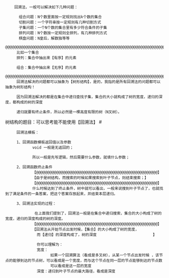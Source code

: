         
        回溯法，一般可以解决如下几种问题：

          组合问题：N个数里面按一定规则找出k个数的集合
          切割问题：一个字符串按一定规则有几种切割方式
          子集问题：一个N个数的集合里有多少符合条件的子集
          排列问题：N个数按一定规则全排列，有几种排列方式
          棋盘问题：N皇后，解数独等等
        @@@@@@@@@@@@@@@@@@@@@@@@@@@@@@@@@@@@@@@@@@@@@@@@@@@@@@@@@@@@@@@@@@@@@@@@@@@@@@@@@@@@@@@@@@@@@@@@@@@@@@@@@@@@@@@@@@@@@@@@@@@@@@@@@@@@@
         比如一个集合
         排列：集合中抽出来【有序】的元素
         
         组合：集合中抽出来【无序】的元素
         @@@@@@@@@@@@@@@@@@@@@@@@@@@@@@@@@@@@@@@@@@@@@@@@@@@@@@@@@@@@@@@@@@@@@@@@@@@@@@@@@@@@@@@@@@@@@@@@@@@@@@@@@@@@@@@@@@@@@@@@@@@@@@@@@@@@@
         回溯法解决的问题都可以抽象为【树形结构】，是的，我指的是所有回溯法的问题都可以抽象为树形结构！

         因为回溯法解决的都是在集合中递归查找子集，集合的大小就构成了树的宽度，递归的深度，都构成的树的深度
         
         递归就要有终止条件，所以必然是一棵高度有限的树（N叉树）。
         
树结构的题目：可以思考能不能使用【回溯法】 #        
                        
         回溯法模板：
         
         1、回溯函数模板返回值以及参数
                void 一般是无返回的；
                
                所以一般是先写逻辑，然后需要什么参数，就填什么参数；
         
         2、回溯函数终止条件
                【@@@@@@@@@@@@@@@@@@@@@@@@@@@@@@@@@@@@@@@@@@@@@@@@@@@@@@】
                【由于是树结构，而搜索的时候如果搜索到叶子节点，则结束搜索；】
                【@@@@@@@@@@@@@@@@@@@@@@@@@@@@@@@@@@@@@@@@@@@@@@@@@@@@@@】
                什么时候达到了终止条件，树中就可以看出，一般来说搜到叶子节点了，也就找到了满足条件的一条答案，把这个答案存放起来，并结束本层递归。
         
         3、回溯法实现的过程：
         
                 在上面我们提到了，回溯法一般是在集合中递归搜索，集合的大小构成了树的宽度，递归的深度构成的树的深度。
                【@@@@@@@@@@@@@@@@@@@@@@@@@@@@@@@@@@@@@@@@@@@@@@@@@@@@@@】
                【回溯法从开始节点出发时候，【集合】的大小构成了树的宽度，
                  而【递归】的深度构成了，树的深度                         】
                  
                  你可以理解为： 
                  宽度：
                        如果一个回溯算法（看成是多叉树），从某一个节点出发时候 ，该节点的能够到达的节点树，可以看成是一个宽度，而与这个节点在同一层的节点能够到达的节点数
                        可以看成是这一层的宽度
                  深度：递归到叶子节点的最大路径，看成是深度



